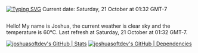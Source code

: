 [![Typing SVG](https://readme-typing-svg.demolab.com?font=Bungee+Spice&pause=1000&color=42F7D7&random=false&width=435&lines=Hello+everyone%2C+my+name+is+Josh)](https://git.io/typing-svg)
Current date: Saturday, 21 October at 01:32 GMT-7
##
Hello! My name is Joshua, the current weather is clear sky and the temperature is 60°C.
Last refresh at Saturday, 21 October at 01:32 GMT-7.

[![joshuasoftdev's GitHub | Stats](https://stats.quine.sh/joshuasoftdev/github?theme=dark)](https://quine.sh?utm_source=widgets&utm_campaign=joshuasoftdev)
[![joshuasoftdev's GitHub | Dependencies](https://stats.quine.sh/joshuasoftdev/dependencies?theme=dark)](https://quine.sh?utm_source=widgets&utm_campaign=joshuasoftdev)
